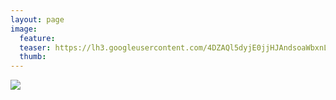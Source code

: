 ```yaml
---
layout: page
image:
  feature:
  teaser: https://lh3.googleusercontent.com/4DZAQl5dyjE0jjHJAndsoaWbxnL4P3VxeyEhH7omu1E=w245-h163-no
  thumb:
---
```


![](https://lh3.googleusercontent.com/t86L4-MK7dEC2xRwlAR-TABkRsnCvJ8M3fiGFwYVrd8=w800)

